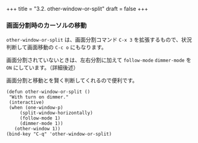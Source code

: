 +++
title = "3.2. other-window-or-split"
draft = false
+++
### 画面分割時のカーソルの移動
`other-window-or-split` は、画面分割コマンド `C-x 3` を拡張するもので、状況判断して画面移動の `C-c o` にもなります。

画面分割されていないときは、左右分割に加えて `follow-mode` `dimmer-mode` を `ON` にしています。（詳細後述）

画面分割と移動とを賢く判断してくれるので便利です。

```elisp
(defun other-window-or-split ()
 "With turn on dimmer."
 (interactive)
 (when (one-window-p)
	 (split-window-horizontally)
	 (follow-mode 1)
	 (dimmer-mode 1))
   (other-window 1))
(bind-key "C-q" 'other-window-or-split)
```
